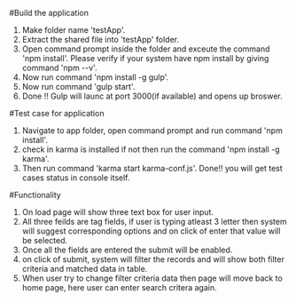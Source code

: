 #Build the application

1. Make folder name 'testApp'.
2. Extract the shared file into 'testApp' folder.
3. Open command prompt inside the folder and exceute the command 'npm install'. Please verify if your system have npm install by giving command 'npm --v'.
4. Now run command 'npm install -g gulp'.
5. Now run command 'gulp start'.
6. Done !! Gulp will launc at port 3000(if available) and opens up broswer.

#Test case for application

1. Navigate to app folder, open command prompt  and run command 'npm install'.
2. check in karma is installed if not then run the command 'npm install -g karma'.
3. Then run command 'karma start karma-conf.js'. Done!! you will get test cases status in console itself.


#Functionality

1. On load page will show three text box for user input.
2. All three feilds are tag fields, if user is typing atleast 3 letter then system will suggest corresponding options and on click of enter that value will be selected.
3. Once all the fields are entered the submit will be enabled.
4. on click of submit, system will filter the records and will show both filter criteria and matched data in table.
5. When user try to change filter criteria data then page will move back to home page, here user can enter search critera again.
